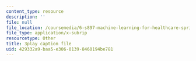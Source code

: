 ```yaml
---
content_type: resource
description: ''
file: null
file_location: /coursemedia/6-s897-machine-learning-for-healthcare-spring-2019/429332a9baa5e30601398460194be781_shuV1tJbTU.srt
file_type: application/x-subrip
resourcetype: Other
title: 3play caption file
uid: 429332a9-baa5-e306-0139-8460194be781
---
```

